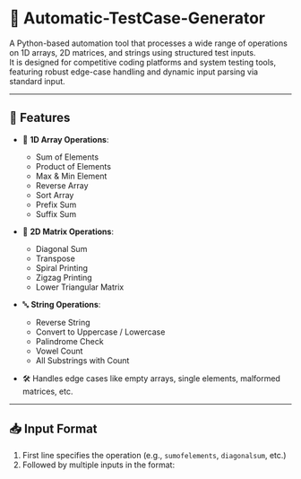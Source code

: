 # 🧪 Automatic-TestCase-Generator

A Python-based automation tool that processes a wide range of operations on 1D arrays, 2D matrices, and strings using structured test inputs.  
It is designed for competitive coding platforms and system testing tools, featuring robust edge-case handling and dynamic input parsing via standard input.

---

## 🚀 Features

- 🔢 **1D Array Operations**:
  - Sum of Elements
  - Product of Elements
  - Max & Min Element
  - Reverse Array
  - Sort Array
  - Prefix Sum
  - Suffix Sum

- 🧮 **2D Matrix Operations**:
  - Diagonal Sum
  - Transpose
  - Spiral Printing
  - Zigzag Printing
  - Lower Triangular Matrix

- 🔤 **String Operations**:
  - Reverse String
  - Convert to Uppercase / Lowercase
  - Palindrome Check
  - Vowel Count
  - All Substrings with Count

- 🛠️ Handles edge cases like empty arrays, single elements, malformed matrices, etc.

---

## 📥 Input Format

1. First line specifies the operation (e.g., `sumofelements`, `diagonalsum`, etc.)
2. Followed by multiple inputs in the format:
